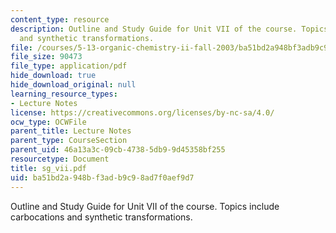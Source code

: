 ```yaml
---
content_type: resource
description: Outline and Study Guide for Unit VII of the course. Topics include carbocations
  and synthetic transformations.
file: /courses/5-13-organic-chemistry-ii-fall-2003/ba51bd2a948bf3adb9c98ad7f0aef9d7_sg_vii.pdf
file_size: 90473
file_type: application/pdf
hide_download: true
hide_download_original: null
learning_resource_types:
- Lecture Notes
license: https://creativecommons.org/licenses/by-nc-sa/4.0/
ocw_type: OCWFile
parent_title: Lecture Notes
parent_type: CourseSection
parent_uid: 46a13a3c-09cb-4738-5db9-9d45358bf255
resourcetype: Document
title: sg_vii.pdf
uid: ba51bd2a-948b-f3ad-b9c9-8ad7f0aef9d7
---
```

Outline and Study Guide for Unit VII of the course. Topics include carbocations and synthetic transformations.
